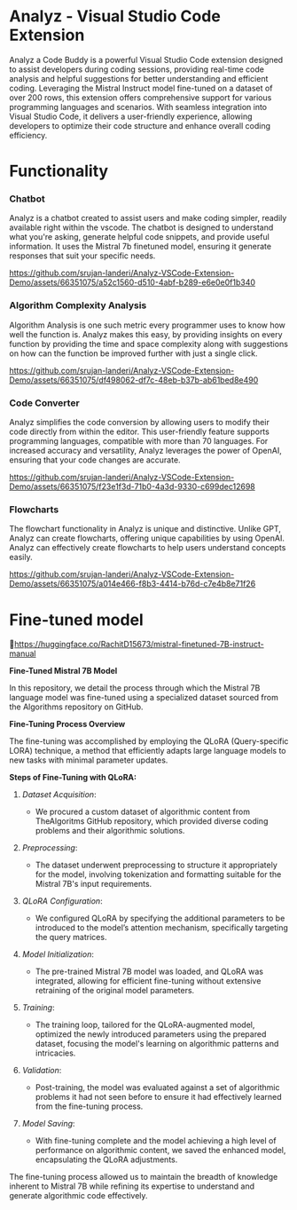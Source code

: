 # Analyz - Visual Studio Code Extension

Analyz a Code Buddy is a powerful Visual Studio Code extension designed to assist developers during coding sessions, providing real-time code analysis and helpful suggestions for better understanding and efficient coding. Leveraging the Mistral Instruct model fine-tuned on a dataset of over 200 rows, this extension offers comprehensive support for various programming languages and scenarios. With seamless integration into Visual Studio Code, it delivers a user-friendly experience, allowing developers to optimize their code structure and enhance overall coding efficiency. 

# Functionality

### Chatbot

Analyz is a chatbot created to assist users and make coding simpler, readily available right within the vscode. The chatbot is designed to understand what you're asking, generate helpful code snippets, and provide useful information. It uses the Mistral 7b finetuned model, ensuring it generate responses that suit your specific needs.

https://github.com/srujan-landeri/Analyz-VSCode-Extension-Demo/assets/66351075/a52c1560-d510-4abf-b289-e6e0e0f1b340

### Algorithm Complexity Analysis

Algorithm Analysis is one such metric every programmer uses to know how well the function is. Analyz makes this easy, by providing insights on every function by providing the time and space complexity along with suggestions on how can the function be improved further with just a single click.

https://github.com/srujan-landeri/Analyz-VSCode-Extension-Demo/assets/66351075/df498062-df7c-48eb-b37b-ab61bed8e490

### Code Converter

Analyz simplifies the code conversion by allowing users to modify their code directly from within the editor. This user-friendly feature supports programming languages, compatible with more than 70 languages. For increased accuracy and versatility, Analyz leverages the power of OpenAI, ensuring that your code changes are accurate. 

https://github.com/srujan-landeri/Analyz-VSCode-Extension-Demo/assets/66351075/f23e1f3d-71b0-4a3d-9330-c699dec12698

### Flowcharts

The flowchart functionality in Analyz is unique and distinctive. Unlike GPT, Analyz can create flowcharts, offering unique capabilities by using OpenAI. Analyz can effectively create flowcharts to help users understand concepts easily.

https://github.com/srujan-landeri/Analyz-VSCode-Extension-Demo/assets/66351075/a014e466-f8b3-4414-b76d-c7e4b8e71f26

# Fine-tuned model

🔗https://huggingface.co/RachitD15673/mistral-finetuned-7B-instruct-manual

**Fine-Tuned Mistral 7B Model**

In this repository, we detail the process through which the Mistral 7B language model was fine-tuned using a specialized dataset sourced from the Algorithms repository on GitHub.

**Fine-Tuning Process Overview**

The fine-tuning was accomplished by employing the QLoRA (Query-specific LORA) technique, a method that efficiently adapts large language models to new tasks with minimal parameter updates.

**Steps of Fine-Tuning with QLoRA:**

1. *Dataset Acquisition*:
   - We procured a custom dataset of algorithmic content from TheAlgoritms GitHub repository, which provided diverse coding problems and their algorithmic solutions.

2. *Preprocessing*:
   - The dataset underwent preprocessing to structure it appropriately for the model, involving tokenization and formatting suitable for the Mistral 7B's input requirements.

3. *QLoRA Configuration*:
   - We configured QLoRA by specifying the additional parameters to be introduced to the model’s attention mechanism, specifically targeting the query matrices.

4. *Model Initialization*:
   - The pre-trained Mistral 7B model was loaded, and QLoRA was integrated, allowing for efficient fine-tuning without extensive retraining of the original model parameters.

5. *Training*:
   - The training loop, tailored for the QLoRA-augmented model, optimized the newly introduced parameters using the prepared dataset, focusing the model's learning on algorithmic patterns and intricacies.

6. *Validation*:
   - Post-training, the model was evaluated against a set of algorithmic problems it had not seen before to ensure it had effectively learned from the fine-tuning process.

7. *Model Saving*:
   - With fine-tuning complete and the model achieving a high level of performance on algorithmic content, we saved the enhanced model, encapsulating the QLoRA adjustments.

The fine-tuning process allowed us to maintain the breadth of knowledge inherent to Mistral 7B while refining its expertise to understand and generate algorithmic code effectively.
